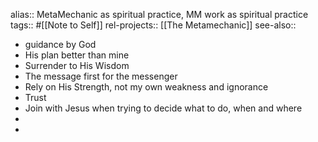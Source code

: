 alias:: MetaMechanic as spiritual practice, MM work as spiritual practice
tags:: #[[Note to Self]]
rel-projects:: [[The Metamechanic]]
see-also::

- guidance by God
- His plan better than mine
- Surrender to His Wisdom
- The message first for the messenger
- Rely on His Strength, not my own weakness and ignorance
- Trust
- Join with Jesus when trying to decide what to do, when and where
-
-